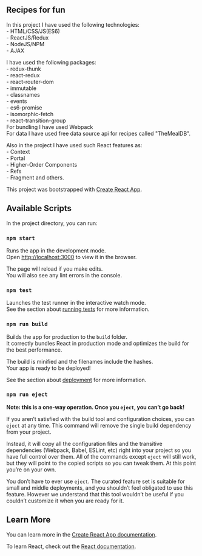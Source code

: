 ## Recipes for fun
In this project I have used the following technologies:<br>
    - HTML/CSS/JS(ES6)<br>
    - ReactJS/Redux<br>
    - NodeJS/NPM<br>
    - AJAX<br>

I have used the following packages:<br>
    - redux-thunk<br>
    - react-redux<br>
    - react-router-dom<br>
    - immutable<br>
    - classnames<br>
    - events<br>
    - es6-promise<br>
    - isomorphic-fetch<br>
    - react-transition-group<br>
    For bundling I have used Webpack <br>
    For data I have used free data source api for recipes called "TheMealDB".

Also in the project I have used such React features as: <br>
    - Context<br>
    - Portal<br>
    - Higher-Order Components<br>
    - Refs<br>
    - Fragment and others.<br>

This project was bootstrapped with [Create React App](https://github.com/facebook/create-react-app).

## Available Scripts

In the project directory, you can run:

### `npm start`

Runs the app in the development mode.<br>
Open [http://localhost:3000](http://localhost:3000) to view it in the browser.

The page will reload if you make edits.<br>
You will also see any lint errors in the console.

### `npm test`

Launches the test runner in the interactive watch mode.<br>
See the section about [running tests](https://facebook.github.io/create-react-app/docs/running-tests) for more information.

### `npm run build`

Builds the app for production to the `build` folder.<br>
It correctly bundles React in production mode and optimizes the build for the best performance.

The build is minified and the filenames include the hashes.<br>
Your app is ready to be deployed!

See the section about [deployment](https://facebook.github.io/create-react-app/docs/deployment) for more information.

### `npm run eject`

**Note: this is a one-way operation. Once you `eject`, you can’t go back!**

If you aren’t satisfied with the build tool and configuration choices, you can `eject` at any time. This command will remove the single build dependency from your project.

Instead, it will copy all the configuration files and the transitive dependencies (Webpack, Babel, ESLint, etc) right into your project so you have full control over them. All of the commands except `eject` will still work, but they will point to the copied scripts so you can tweak them. At this point you’re on your own.

You don’t have to ever use `eject`. The curated feature set is suitable for small and middle deployments, and you shouldn’t feel obligated to use this feature. However we understand that this tool wouldn’t be useful if you couldn’t customize it when you are ready for it.

## Learn More

You can learn more in the [Create React App documentation](https://facebook.github.io/create-react-app/docs/getting-started).

To learn React, check out the [React documentation](https://reactjs.org/).
